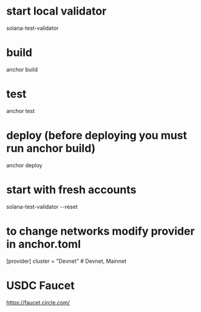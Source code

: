 # start local validator
solana-test-validator

# build
anchor build

# test
anchor test

# deploy (before deploying you must run anchor build)
anchor deploy

# start with fresh accounts
solana-test-validator --reset

# to change networks modify provider in anchor.toml
[provider]
cluster = "Devnet"  # Devnet, Mainnet

# USDC Faucet
https://faucet.circle.com/